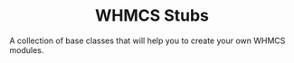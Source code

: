 <div align="center">

# WHMCS Stubs

</div>

A collection of base classes that will help you to create your own WHMCS modules.
